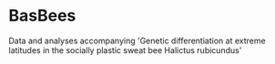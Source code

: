 # BasBees
Data and analyses accompanying 'Genetic differentiation at extreme latitudes in the socially plastic sweat bee Halictus rubicundus'
